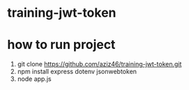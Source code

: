 # training-jwt-token

# how to run project
1. git clone https://github.com/aziz46/training-jwt-token.git
2. npm install express dotenv jsonwebtoken
3. node app.js
